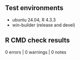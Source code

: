 ## Test environments
* ubuntu 24.04, R 4.3.3
* win-builder (release and devel)

## R CMD check results
0 errors | 0 warnings | 0 notes
